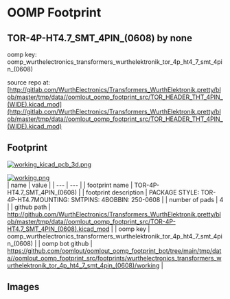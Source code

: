 # OOMP Footprint  
## TOR-4P-HT4.7_SMT_4PIN_(0608)  by none  
  
oomp key: oomp_wurthelectronics_transformers_wurthelektronik_tor_4p_ht4_7_smt_4pin_(0608)  
  
source repo at: [http://gitlab.com/WurthElectronics/Transformers_WurthElektronik.pretty/blob/master/tmp/data//oomlout_oomp_footprint_src/TOR_HEADER_THT_4PIN_(WIDE).kicad_mod](http://gitlab.com/WurthElectronics/Transformers_WurthElektronik.pretty/blob/master/tmp/data//oomlout_oomp_footprint_src/TOR_HEADER_THT_4PIN_(WIDE).kicad_mod)  
## Footprint  
  
[![working_kicad_pcb_3d.png](working_kicad_pcb_3d_600.png)](working_kicad_pcb_3d.png)  
  
[![working.png](working_600.png)](working.png)  
| name | value | 
| --- | --- | 
| footprint name | TOR-4P-HT4.7_SMT_4PIN_(0608) | 
| footprint description | PACKAGE STYLE: TOR-4P-HT4.7MOUNTING: SMTPINS: 4BOBBIN: 250-0608 | 
| number of pads | 4 | 
| github path | http://github.com/WurthElectronics/Transformers_WurthElektronik.pretty/blob/master/tmp/data//oomlout_oomp_footprint_src/TOR-4P-HT4.7_SMT_4PIN_(0608).kicad_mod | 
| oomp key | oomp_wurthelectronics_transformers_wurthelektronik_tor_4p_ht4_7_smt_4pin_(0608) | 
| oomp bot github | https://github.com/oomlout/oomlout_oomp_footprint_bot/tree/main/tmp/data//oomlout_oomp_footprint_src/footprints/wurthelectronics_transformers_wurthelektronik_tor_4p_ht4_7_smt_4pin_(0608)/working | 
## Images  
